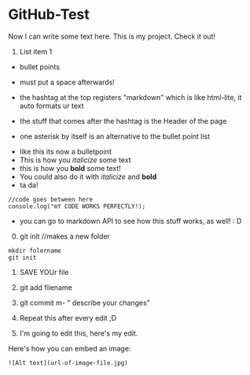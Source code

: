 # GitHub-Test

Now I can write some text here. This is my project. Check it out!
1. List item 1

- bullet points
- must put a space afterwards!

- the hashtag at the top registers "markdown" which is like html-lite, it auto formats ur text
- the stuff that comes after the hashtag is the Header of the page
- one asterisk by itself is an alternative to the bullet point list
* like this its now a bulletpoint
* This is how you *italicize* some text
* this is how you **bold** some text!
* You could also do it with _italicize_ and __bold__
* ta da!

```
//code goes between here
console.log("mY CODE WORKS PERFECTLY!);
```

* you can go to markdown API to see how this stuff works, as well! : D

0. git init //makes a new folder
```
mkdir folername
git init
```
1. SAVE YOUr file
2. git add filename
3. git commit m- " describe your changes"
4. Repeat this after every edit ;D

5. I'm going to edit this, here's my edit.

Here's how you can embed an image:
```
![Alt text](url-of-image-file.jpg)
```

